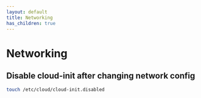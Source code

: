 ```yaml
---
layout: default
title: Networking
has_children: true
---
```


# Networking

## Disable cloud-init after changing network config

```bash
touch /etc/cloud/cloud-init.disabled
```
